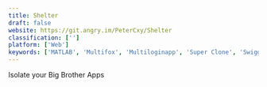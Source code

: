 ```yaml
---
title: Shelter
draft: false 
website: https://git.angry.im/PeterCxy/Shelter
classification: ['']
platform: ['Web']
keywords: ['MATLAB', 'Multifox', 'Multiloginapp', 'Super Clone', 'Swiggy', 'Wolfram Mathematica', 'island']
---
```

Isolate your Big Brother Apps